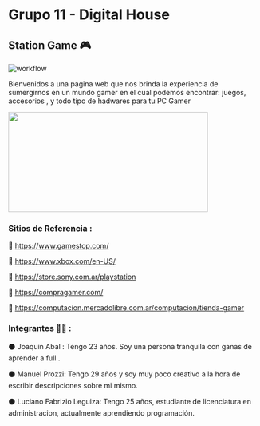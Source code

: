 # Grupo 11 - Digital House

## Station Game 🎮

![workflow](https://github.com/<OWNER>/<REPOSITORY>/actions/workflows/<WORKFLOW_FILE>/badge.svg)

Bienvenidos a una pagina web que nos brinda la experiencia de sumergirnos en un mundo gamer en el cual podemos encontrar: juegos, accesorios , y todo tipo de hadwares para tu PC Gamer

<img src="https://user-images.githubusercontent.com/88862208/130184652-3934d4c1-968a-442e-a98b-5da2cb8e84bd.png" width = 400 height= 200>



### Sitios de Referencia :
📄 https://www.gamestop.com/

📄 https://www.xbox.com/en-US/

📄 https://store.sony.com.ar/playstation

📄 https://compragamer.com/

📄 https://computacion.mercadolibre.com.ar/computacion/tienda-gamer

### Integrantes 🧑‍💻 :

⚫ Joaquin Abal :   Tengo 23 años. Soy una persona tranquila con ganas de aprender a full .
             
⚫ Manuel Prozzi:   Tengo 29 años y soy muy poco creativo a la hora de escribir descripciones sobre mi mismo.        

⚫ Luciano Fabrizio Leguiza:  Tengo 25 años, estudiante de licenciatura en administracion, actualmente aprendiendo programación.

